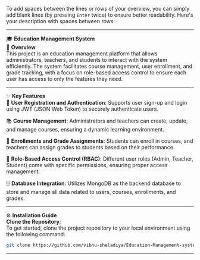 To add spaces between the lines or rows of your overview, you can simply add blank lines (by pressing `Enter` twice) to ensure better readability. Here's your description with spaces between rows:

---

🎓 **Education Management System**  
📘 **Overview**  
This project is an education management platform that allows administrators, teachers, and students to interact with the system efficiently. The system facilitates course management, user enrollment, and grade tracking, with a focus on role-based access control to ensure each user has access to only the features they need.

---

✨ **Key Features**  
🔐 **User Registration and Authentication**: Supports user sign-up and login using JWT (JSON Web Token) to securely authenticate users.

📚 **Course Management**: Administrators and teachers can create, update, and manage courses, ensuring a dynamic learning environment.

📝 **Enrollments and Grade Assignments**: Students can enroll in courses, and teachers can assign grades to students based on their performance.

👥 **Role-Based Access Control (RBAC)**: Different user roles (Admin, Teacher, Student) come with specific permissions, ensuring proper access management.

🗄️ **Database Integration**: Utilizes MongoDB as the backend database to store and manage all data related to users, courses, enrollments, and grades.

---

⚙️ **Installation Guide**  
**Clone the Repository**:  
To get started, clone the project repository to your local environment using the following command:

```bash
git clone https://github.com/vibhu-sheladiya/Education-Management-system.git
```

---